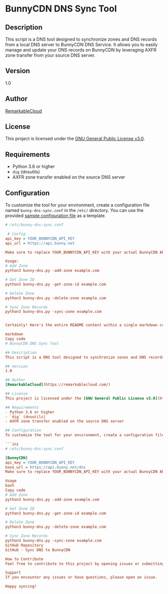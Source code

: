 # BunnyCDN DNS Sync Tool

## Description
This script is a DNS tool designed to synchronize zones and DNS records from a local DNS server to BunnyCDN DNS Service. It allows you to easily manage and update your DNS records on BunnyCDN by leveraging AXFR zone transfer from your source DNS server.

## Version
1.0

## Author
[RemarkableCloud](https://remarkablecloud.com/)

## License
This project is licensed under the [GNU General Public License v3.0](https://www.gnu.org/licenses/gpl-3.0.html).

## Requirements
- Python 3.6 or higher
- `dig` (dnsutils)
- AXFR zone transfer enabled on the source DNS server

## Configuration
To customize the tool for your environment, create a configuration file named `bunny-dns-sync.conf` in the `/etc/` directory. You can use the provided [sample configuration file](/etc/bunny-dns-sync.conf) as a template.

```ini
# /etc/bunny-dns-sync.conf

 # Config
api_key = YOUR_BUNNYCDN_API_KEY
api_url = https://api.bunny.net

Make sure to replace YOUR_BUNNYCDN_API_KEY with your actual BunnyCDN API key.

Usage:
# Add Zone
python3 bunny-dns.py -add-zone example.com

# Get Zone ID
python3 bunny-dns.py -get-zone-id example.com

# Delete Zone
python3 bunny-dns.py -delete-zone example.com

# Sync Zone Records
python3 bunny-dns.py -sync-zone example.com


Certainly! Here's the entire README content within a single markdown code block:

markdown
Copy code
# BunnyCDN DNS Sync Tool

## Description
This script is a DNS tool designed to synchronize zones and DNS records from a local DNS server to BunnyCDN DNS Service. It allows you to easily manage and update your DNS records on BunnyCDN by leveraging AXFR zone transfer from your source DNS server.

## Version
1.0

## Author
[RemarkableCloud](https://remarkablecloud.com/)

## License
This project is licensed under the [GNU General Public License v3.0](https://www.gnu.org/licenses/gpl-3.0.html).

## Requirements
- Python 3.6 or higher
- `dig` (dnsutils)
- AXFR zone transfer enabled on the source DNS server

## Configuration
To customize the tool for your environment, create a configuration file named `bunny-dns-sync.conf` in the `/etc/` directory. You can use the provided [sample configuration file](/etc/bunny-dns-sync.conf) as a template.

```ini
# /etc/bunny-dns-sync.conf

[BunnyCDN]
api_key = YOUR_BUNNYCDN_API_KEY
base_url = https://api.bunny.net/dns
Make sure to replace YOUR_BUNNYCDN_API_KEY with your actual BunnyCDN API key.

Usage
bash
Copy code
# Add Zone
python3 bunny-dns.py -add-zone example.com

# Get Zone ID
python3 bunny-dns.py -get-zone-id example.com

# Delete Zone
python3 bunny-dns.py -delete-zone example.com

# Sync Zone Records
python3 bunny-dns.py -sync-zone example.com
GitHub Repository
GitHub - Sync DNS to BunnyCDN

How to Contribute
Feel free to contribute to this project by opening issues or submitting pull requests.

Support
If you encounter any issues or have questions, please open an issue.

Happy syncing!
